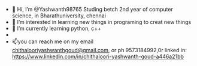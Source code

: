 - 👋 Hi, I’m @Yashwanth98765
Studing betch 2nd year of computer science, in Bharathuniversity, chennai
- 👀 I’m interested in learning new things in programing to creat new things
- 🌱 I’m currently learning python, c++
-  
- 📫you can reach me on my email chithalooriyashwanthgoud@gmail.com, or ph 9573184992,0r linked in: https://www.linkedin.com/in/chithaloori-yashwanth-goud-a446a21bb

<!---
Yashwanth98765/Yashwanth98765 is a ✨ special ✨ repository because its `README.md` (this file) appears on your GitHub profile.
You can click the Preview link to take a look at yohttps://www.linkedin.com/in/chithaloori-yashwanth-goud-a446a21bb
